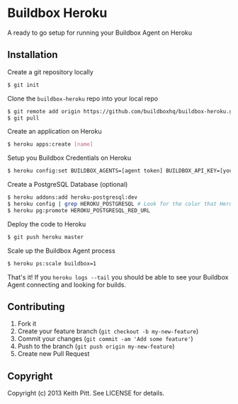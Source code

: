 # Buildbox Heroku

A ready to go setup for running your Buildbox Agent on Heroku

## Installation

Create a git repository locally

```bash
$ git init
```

Clone the `buildbox-heroku` repo into your local repo

```bash
$ git remote add origin https://github.com/buildboxhq/buildbox-heroku.git
$ git pull
```

Create an application on Heroku

```bash
$ heroku apps:create [name]
```

Setup you Buildbox Credentials on Heroku

```bash
$ heroku config:set BUILDBOX_AGENTS=[agent token] BUILDBOX_API_KEY=[your api key]
```

Create a PostgreSQL Database (optional)

```bash
$ heroku addons:add heroku-postgresql:dev
$ heroku config | grep HEROKU_POSTGRESQL # Look for the color that Heroku chose for the database
$ heroku pg:promote HEROKU_POSTGRESQL_RED_URL
```

Deploy the code to Heroku

```bash
$ git push heroku master
```

Scale up the Buildbox Agent process

```bash
$ heroku ps:scale buildbox=1
```

That's it! If you `heroku logs --tail` you should be able to see your Buildbox Agent connecting and looking for builds.

## Contributing

1. Fork it
2. Create your feature branch (`git checkout -b my-new-feature`)
3. Commit your changes (`git commit -am 'Add some feature'`)
4. Push to the branch (`git push origin my-new-feature`)
5. Create new Pull Request

## Copyright

Copyright (c) 2013 Keith Pitt. See LICENSE for details.
